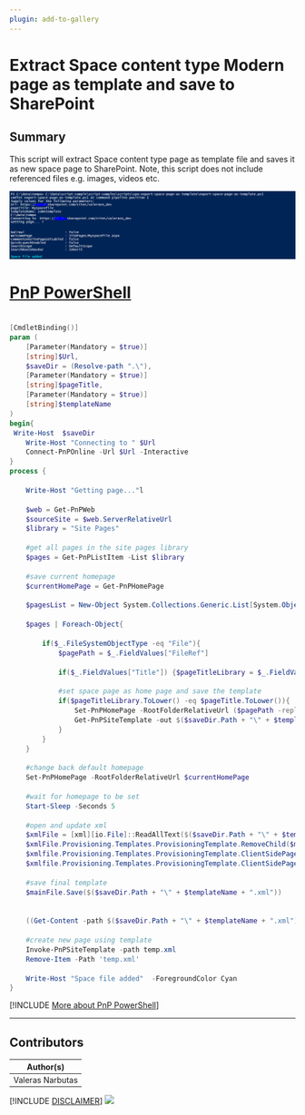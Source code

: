 ```yaml
---
plugin: add-to-gallery
---
```


# Extract Space content type Modern page as template and save to SharePoint

## Summary

This script will extract Space content type page as template file and saves it as new space page to SharePoint. 
Note, this script does not include referenced files e.g. images, videos etc.

![Example Screenshot](assets/example.png)

# [PnP PowerShell](#tab/pnpps)

```powershell

[CmdletBinding()]
param (
    [Parameter(Mandatory = $true)]
    [string]$Url,
    $saveDir = (Resolve-path ".\"),
    [Parameter(Mandatory = $true)]
    [string]$pageTitle,
    [Parameter(Mandatory = $true)]
    [string]$templateName
)
begin{
 Write-Host  $saveDir
    Write-Host "Connecting to " $Url
    Connect-PnPOnline -Url $Url -Interactive
}
process {

    Write-Host "Getting page..."l

    $web = Get-PnPWeb
    $sourceSite = $web.ServerRelativeUrl
    $library = "Site Pages"

    #get all pages in the site pages library
    $pages = Get-PnPListItem -List $library
 
    #save current homepage
    $currentHomePage = Get-PnPHomePage
 
    $pagesList = New-Object System.Collections.Generic.List[System.Object]

    $pages | Foreach-Object{
        
        if($_.FileSystemObjectType -eq "File"){
		    $pagePath = $_.FieldValues["FileRef"]
            
            if($_.FieldValues["Title"]) {$pageTitleLibrary = $_.FieldValues["Title"].ToString()}

		    #set space page as home page and save the template		
		    if($pageTitleLibrary.ToLower() -eq $pageTitle.ToLower()){
			    Set-PnPHomePage -RootFolderRelativeUrl ($pagePath -replace ($sourceSite+"/"), "")	
			    Get-PnPSiteTemplate -out $($saveDir.Path + "\" + $templateName + ".xml") -Handlers PageContents					 
		    }		
	    }
    }

    #change back default homepage
    Set-PnPHomePage -RootFolderRelativeUrl $currentHomePage

    #wait for homepage to be set
    Start-Sleep -Seconds 5 
 
    #open and update xml
    $xmlFile = [xml][io.File]::ReadAllText($($saveDir.Path + "\" + $templateName + ".xml"))
    $xmlFile.Provisioning.Templates.ProvisioningTemplate.RemoveChild($mainFile.Provisioning.Templates.ProvisioningTemplate.WebSettings)	
    $xmlfile.Provisioning.Templates.ProvisioningTemplate.ClientSidePages.ClientSidePage.Title = $("##PAGENAME##").ToString()
    $xmlfile.Provisioning.Templates.ProvisioningTemplate.ClientSidePages.ClientSidePage.PageName = $("##PAGENAME##.aspx").ToString()
 
    #save final template
    $mainFile.Save($($saveDir.Path + "\" + $templateName + ".xml"))


    ((Get-Content -path $($saveDir.Path + "\" + $templateName + ".xml") -Raw) -replace '##PAGENAME##', $pageTitle) | Set-Content -Path 'temp.xml'
 
    #create new page using template
    Invoke-PnPSiteTemplate -path temp.xml
    Remove-Item -Path 'temp.xml'
    
    Write-Host "Space file added"  -ForegroundColor Cyan
}

```
[!INCLUDE [More about PnP PowerShell](../../docfx/includes/MORE-PNPPS.md)]

***

## Contributors

| Author(s) |
|-----------|
| Valeras Narbutas |


[!INCLUDE [DISCLAIMER](../../docfx/includes/DISCLAIMER.md)]
<img src="https://telemetry.sharepointpnp.com/script-samples/scripts/spo-export-space-page-as-template-and-save-to-sharepoint" aria-hidden="true" />